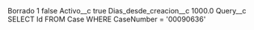 <?xml version="1.0" encoding="UTF-8"?>
<CustomMetadata xmlns="http://soap.sforce.com/2006/04/metadata" xmlns:xsi="http://www.w3.org/2001/XMLSchema-instance" xmlns:xsd="http://www.w3.org/2001/XMLSchema">
    <label>Borrado 1</label>
    <protected>false</protected>
    <values>
        <field>Activo__c</field>
        <value xsi:type="xsd:boolean">true</value>
    </values>
    <values>
        <field>Dias_desde_creacion__c</field>
        <value xsi:type="xsd:double">1000.0</value>
    </values>
    <values>
        <field>Query__c</field>
        <value xsi:type="xsd:string">SELECT Id FROM Case WHERE CaseNumber = &apos;00090636&apos;</value>
    </values>
</CustomMetadata>
